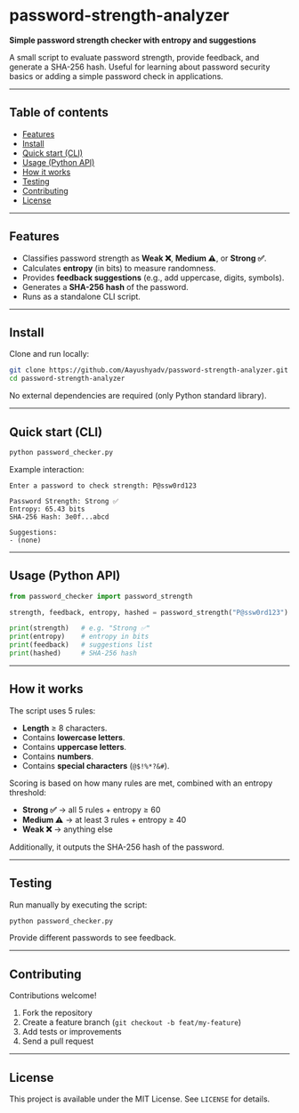 # password-strength-analyzer

**Simple password strength checker with entropy and suggestions**

A small script to evaluate password strength, provide feedback, and generate a SHA-256 hash. Useful for learning about password security basics or adding a simple password check in applications.

---

## Table of contents

* [Features](#features)
* [Install](#install)
* [Quick start (CLI)](#quick-start-cli)
* [Usage (Python API)](#usage-python-api)
* [How it works](#how-it-works)
* [Testing](#testing)
* [Contributing](#contributing)
* [License](#license)

---

## Features

* Classifies password strength as **Weak ❌**, **Medium ⚠️**, or **Strong ✅**.
* Calculates **entropy** (in bits) to measure randomness.
* Provides **feedback suggestions** (e.g., add uppercase, digits, symbols).
* Generates a **SHA-256 hash** of the password.
* Runs as a standalone CLI script.

---

## Install

Clone and run locally:

```bash
git clone https://github.com/Aayushyadv/password-strength-analyzer.git
cd password-strength-analyzer
```

No external dependencies are required (only Python standard library).

---

## Quick start (CLI)

```bash
python password_checker.py
```

Example interaction:

```text
Enter a password to check strength: P@ssw0rd123

Password Strength: Strong ✅
Entropy: 65.43 bits
SHA-256 Hash: 3e0f...abcd

Suggestions:
- (none)
```

---

## Usage (Python API)

```python
from password_checker import password_strength

strength, feedback, entropy, hashed = password_strength("P@ssw0rd123")

print(strength)   # e.g. "Strong ✅"
print(entropy)    # entropy in bits
print(feedback)   # suggestions list
print(hashed)     # SHA-256 hash
```

---

## How it works

The script uses 5 rules:

* **Length** ≥ 8 characters.
* Contains **lowercase letters**.
* Contains **uppercase letters**.
* Contains **numbers**.
* Contains **special characters** (`@$!%*?&#`).

Scoring is based on how many rules are met, combined with an entropy threshold:

* **Strong ✅** → all 5 rules + entropy ≥ 60
* **Medium ⚠️** → at least 3 rules + entropy ≥ 40
* **Weak ❌** → anything else

Additionally, it outputs the SHA-256 hash of the password.

---

## Testing

Run manually by executing the script:

```bash
python password_checker.py
```

Provide different passwords to see feedback.

---

## Contributing

Contributions welcome!

1. Fork the repository
2. Create a feature branch (`git checkout -b feat/my-feature`)
3. Add tests or improvements
4. Send a pull request

---

## License

This project is available under the MIT License. See `LICENSE` for details.
